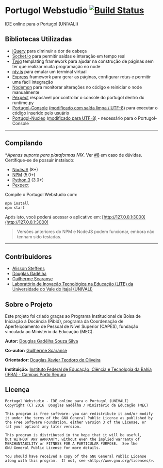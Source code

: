 # Portugol Webstudio [![Build Status](https://travis-ci.org/dgadelha/Portugol-Webstudio.svg?branch=master)](https://travis-ci.org/dgadelha/Portugol-Webstudio)
IDE online para o Portugol (UNIVALI)

## Bibliotecas Utilizadas
- [jQuery](https://jquery.com/) para diminuir a dor de cabeça
- [Socket.io](https://github.com/socketio/socket.io) para permitir saídas e interação em tempo real
- [Twig](https://twig.sensiolabs.org/) templating framework para ajudar na construção de páginas sem ter que realizar muita programação no node
- [pty.js](https://github.com/chjj/pty.js) para emular um terminal virtual
- [Express](http://expressjs.com/) framework para gerar as páginas, configurar rotas e permitir uma fácil integração
- [Nodemon](https://nodemon.io/) para monitorar alterações no código e reiniciar o node manualmente
- [Pexpect](https://pexpect.readthedocs.io) resposável por controlar o console do portugol dentro do runtime.py
- [Portugol-Console](https://github.com/UNIVALI-LITE/Portugol-Console) [(modificado com saída limpa / UTF-8)](https://github.com/dgadelha/Portugol-Console) para executar o código inserido pelo usuário
- [Portugol-Nucleo](https://github.com/UNIVALI-LITE/Portugol-Nucleo) [(modificado para UTF-8)](https://github.com/dgadelha/Portugol-Nucleo) - necessário para o Portugol-Console

***
## Compilando
**Apenas suporte para plataformas *NIX.** Ver [#8](https://github.com/dgadelha/Portugol-Webstudio/issues/8) em caso de dúvidas.
Certifique-se de possuir instalado:
* [NodeJS](https://nodejs.org/en/download/) (8+)
* [NPM](https://nodejs.org/en/download/) (5.0+)
* [Python 3](https://www.python.org/downloads/) (3.0+)
* [Pexpect](https://pypi.python.org/pypi/pexpect)

Compile o Portugol Webstudio com:
```sh
npm install
npm start
```

Após isto, você poderá acessar o aplicativo em: [http://127.0.0.1:3000](http://127.0.0.1:3000)

> Versões anteriores do NPM e NodeJS podem funcionar, embora não tenham sido testadas.

***
## Contribuidores
- [Alisson Steffens](https://github.com/AlissonSteffens)
- [Douglas Gadêlha](https://github.com/dgadelha)
- [Guilherme Scaranse](https://github.com/guiscaranse)
- [Laboratório de Inovação Tecnológica na Educação (LITE) da Universidade do Vale do Itajaí (UNIVALI)](https://github.com/UNIVALI-LITE)

## Sobre o Projeto
Este projeto foi criado graças ao Programa Institucional de Bolsa de Iniciação à Docência (Pibid), programa da Coordenação de Aperfeiçoamento de Pessoal de Nível Superior (CAPES), fundação vinculada ao Ministério da Educação (MEC).

**Autor:** [Douglas Gadêlha Souza Silva](mailto:douglas.gadelha@ifba.edu.br)

**Co-autor:** [Guilherme Scaranse](mailto:guilherme.scaranse@ifba.edu.br)

**Orientador:** [Douglas Xavier Teodoro de Oliveira](mailto:douglasteodoro@ifba.edu.br)

**Instituição:** [Instituto Federal de Educação, Ciência e Tecnologia da Bahia (IFBA) - Campus Porto Seguro](http://portoseguro.ifba.edu.br/)

## Licença
    Portugol Webstudio - IDE online para o Portugol (UNIVALI)
    Copyright (C) 2016  Douglas Gadêlha / Ministério da Educação (MEC)

    This program is free software: you can redistribute it and/or modify
    it under the terms of the GNU General Public License as published by
    the Free Software Foundation, either version 3 of the License, or
    (at your option) any later version.

    This program is distributed in the hope that it will be useful,
    but WITHOUT ANY WARRANTY; without even the implied warranty of
    MERCHANTABILITY or FITNESS FOR A PARTICULAR PURPOSE.  See the
    GNU General Public License for more details.

    You should have received a copy of the GNU General Public License
    along with this program.  If not, see <http://www.gnu.org/licenses/>.
